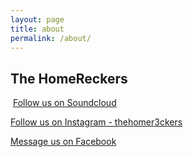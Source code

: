 ```yaml
---
layout: page
title: about
permalink: /about/
---
```


## The HomeReckers

<img class="3" src="http://www.iconsdb.com/icons/download/white/soundcloud-24.png" alt=""></div> <a href="http://soundcloud.com/thehomereckers">Follow us on Soundcloud</a>

<div class="2"><img class="_1579 img" src="https://www.facebook.com/rsrc.php/v3/yX/r/GyTfJtXWpWL.png" alt=""></div><a href="https://www.instagram.com/thehomer3ckers/">Follow us on Instagram - thehomer3ckers</a>

<img class="1" src="https://www.facebook.com/rsrc.php/v3/yu/r/a9L2wNZai3M.png" alt=""></div><a href="https://www.facebook.com/pg/thehomereckers/?ref=page_internal#">Message us on Facebook</a>
